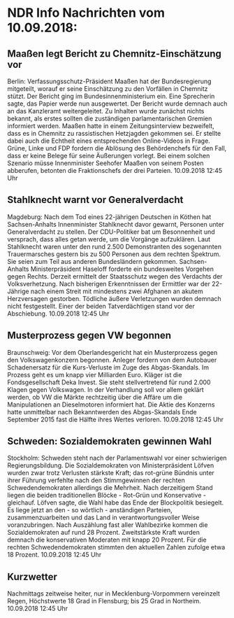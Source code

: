 # NDR Info Nachrichten vom 10.09.2018:


## Maaßen legt Bericht zu Chemnitz-Einschätzung vor
Berlin: Verfassungsschutz-Präsident Maaßen hat der Bundesregierung mitgeteilt, worauf er seine Einschätzung zu den Vorfällen in Chemnitz stützt. Der Bericht ging im Bundesinnenministerium ein. Eine Sprecherin sagte, das Papier werde nun ausgewertet. Der Bericht wurde demnach auch an das Kanzleramt weitergeleitet. Zu Inhalten wurde zunächst nichts bekannt, als erstes sollten die zuständigen parlamentarischen Gremien informiert werden. Maaßen hatte in einem Zeitungsinterview bezweifelt, dass es in Chemnitz zu rassistischen Hetzjagden gekommen sei. Er stellte dabei auch die Echtheit eines entsprechenden Online-Videos in Frage. Grüne, Linke und FDP fordern die Ablösung des Behördenchefs für den Fall, dass er keine Belege für seine Äußerungen vorlegt. Bei einem solchen Szenario müsse Innenminister Seehofer Maaßen von seinem Posten abberufen, betonten die Fraktionschefs der drei Parteien. 10.09.2018 12:45 Uhr 

## Stahlknecht warnt vor Generalverdacht
Magdeburg: Nach dem Tod eines 22-jährigen Deutschen in Köthen hat Sachsen-Anhalts Innenminister Stahlknecht davor gewarnt, Personen unter Generalverdacht zu stellen. Der CDU-Politiker bat um Besonnenheit und versprach, dass alles getan werde, um die Vorgänge aufzuklären. Laut Stahlknecht waren unter den rund 2.500 Demonstranten des sogenannten Trauermarsches gestern bis zu 500 Personen aus dem rechten Spektrum. Sie seien zum Teil aus anderen Bundesländern gekommen. Sachsen-Anhalts Ministerpräsident Haseloff forderte ein bundesweites Vorgehen gegen Rechts. Derzeit ermittelt der Staatsschutz wegen des Verdachts der Volksverhetzung. Nach bisherigen Erkenntnissen der Ermittler war der 22-Jährige nach einem Streit mit mindestens zwei Afghanen an akutem Herzversagen gestorben. Tödliche äußere Verletzungen wurden demnach nicht festgestellt. Einer der beiden Tatverdächtigen stand vor der Abschiebung. 10.09.2018 12:45 Uhr 

## Musterprozess gegen VW begonnen
Braunschweig: Vor dem Oberlandesgericht hat ein Musterprozess gegen den Volkswagenkonzern begonnen. Anleger fordern von dem Autobauer Schadenersatz für die Kurs-Verluste im Zuge des Abgas-Skandals. Im Prozess geht es um knapp vier Milliarden Euro. Kläger ist die Fondsgesellschaft Deka Invest. Sie steht stellvertretend für rund 2.000 Klagen gegen Volkswagen. In der Verhandlung soll vor allem geklärt werden, ob VW die Märkte rechtzeitig über die Affäre um die Manipulationen an Dieselmotoren informiert hat. Die Aktie des Konzerns hatte unmittelbar nach Bekanntwerden des Abgas-Skandals Ende September 2015 fast die Hälfte ihres Wertes verloren. 10.09.2018 12:45 Uhr 

## Schweden: Sozialdemokraten gewinnen Wahl
Stockholm: Schweden steht nach der Parlamentswahl vor einer schwierigen Regierungsbildung. Die Sozialdemokraten von Ministerpräsident Löfven wurden zwar trotz Verlusten stärkste Kraft; das rot-grüne Bündnis unter ihrer Führung verfehlte nach den Stimmgewinnen der rechten Schwedendemokraten allerdings die Mehrheit. Nach derzeitigem Stand liegen die beiden traditionellen Blöcke - Rot-Grün und Konservative - gleichauf. Löfven sagte, die Wahl habe das Ende der Blockpolitik besiegelt. Es liege jetzt an den - so wörtlich - anständigen Parteien, zusammenzuarbeiten und das Land in verantwortungsvoller Weise voranzubringen. Nach Auszählung fast aller Wahlbezirke kommen die Sozialdemokraten auf rund 28 Prozent. Zweitstärkste Kraft wurden demnach die konservativen Moderaten mit knapp 20 Prozent. Für die rechten Schwedendemokraten stimmten den aktuellen Zahlen zufolge etwa 18 Prozent. 10.09.2018 12:45 Uhr 

## Kurzwetter
Nachmittags zeitweise heiter, nur in Mecklenburg-Vorpommern vereinzelt Regen,  Höchstwerte 18 Grad in Flensburg; bis 25 Grad in Northeim. 10.09.2018 12:45 Uhr 
